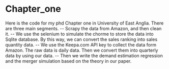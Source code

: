 # Chapter_one
Here is the code for my phd Chapter one in University of East Anglia. There are three main segments.
-- Scrapy the data from Amazon, and then clean it.
-- We use the selenium to simulate the chorme to store the data into Sqlite database. By this way, we can convert the sales ranking 
into sales quantity data.
-- We use the Keepa.com API key to collect the data form Amazon. The raw data is daily data. Then we convert them into quarterly data by using our data.
-- Then we write the demand estimation regression and the merger simulation based on the theory in our paper. 

